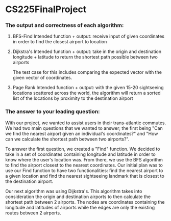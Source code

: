 # CS225FinalProject

### The output and correctness of each algorithm:

1. BFS-Find
    Intended function + output: receive input of given coordinates in order to find the closest airport to location
2. Dijkstra's
    Intended function + output: take in the origin and destination longitude + latitude to return the shortest path possible between two airports
    
    The test case for this includes comparing the expected vector with the given vector of coordinates.  

3. Page Rank 
    Intended function + output: with the given 15-20 sightseeing locations scattered across the world, the algorithm will return a sorted list of the locations by proximity to the destination airport
    


### The answer to your leading question:

With our project, we wanted to assist users in their trans-atlantic commutes. We had two main questions that we wanted to answer; the first being "Can we find the nearest airport given an individual's coordinates?" and "How can we calculate the shortest path between two airports?". 

To answer the first question, we created a "Find" function. We decided to take in a set of coordinates containing longitude and latitude in order to know where the user's location was. From there, we use the BFS algorithm to find the airport closest to the nearest coordinates. Our initial plan was to use our Find function to have two functionalities: find the nearest airport to a given location and find the nearest sightseeing landmark that is closest to the destination airport.


Our next algorithm was using Dijkstra's. This algorithm takes into consideration the origin and destination airports to then calculate the shortest path between 2 airports. The nodes are coordinates containing the longitude and latitudes of airports while the edges are only the existing routes between 2 airports.  
